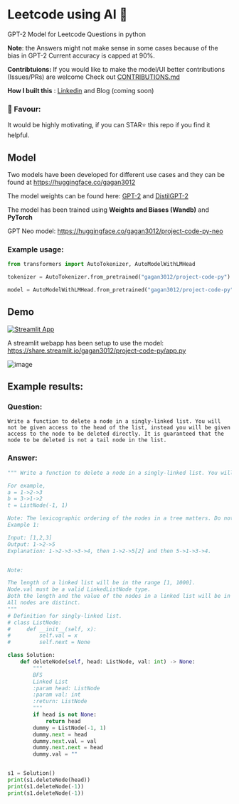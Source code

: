 # Leetcode using AI :robot:
GPT-2 Model for Leetcode Questions in python 

**Note**: the Answers might not make sense in some cases because of the bias in GPT-2 Current accuracy is capped at 90%. 

**Contribtuions:** If you would like to make the model/UI better contributions (Issues/PRs) are welcome Check out [CONTRIBUTIONS.md](https://github.com/gagan3012/project-code-py/blob/master/.github/CONTRIBUTIONS.md) 

**How I built this** : [Linkedin](https://www.linkedin.com/feed/update/urn:li:activity:6775934721827459072/) and Blog (coming soon)

### 📢 Favour:

It would be highly motivating, if you can STAR⭐ this repo if you find it helpful.

## Model

Two models have been developed for different use cases and they can be found at https://huggingface.co/gagan3012

The model weights can be found here: [GPT-2](https://huggingface.co/gagan3012/project-code-py) and [DistilGPT-2](https://huggingface.co/gagan3012/project-code-py-small)

The model has been trained using **Weights and Biases (Wandb)** and **PyTorch**

GPT Neo model: https://huggingface.co/gagan3012/project-code-py-neo

### Example usage:
```python
from transformers import AutoTokenizer, AutoModelWithLMHead

tokenizer = AutoTokenizer.from_pretrained("gagan3012/project-code-py")

model = AutoModelWithLMHead.from_pretrained("gagan3012/project-code-py")
```

## Demo
[![Streamlit App](https://static.streamlit.io/badges/streamlit_badge_black_white.svg)](https://share.streamlit.io/gagan3012/project-code-py/app.py)


A streamlit webapp has been setup to use the model: https://share.streamlit.io/gagan3012/project-code-py/app.py

![image](https://user-images.githubusercontent.com/49101362/110356042-e69e4780-804a-11eb-94c6-a47fa3cd66b3.png)


## Example results:

### Question:

```
Write a function to delete a node in a singly-linked list. You will not be given access to the head of the list, instead you will be given access to the node to be deleted directly. It is guaranteed that the node to be deleted is not a tail node in the list.
```

### Answer:

```python
""" Write a function to delete a node in a singly-linked list. You will not be given access to the head of the list, instead you will be given access to the node to be deleted directly. It is guaranteed that the node to be deleted is not a tail node in the list.

For example,
a = 1->2->3
b = 3->1->2
t = ListNode(-1, 1)

Note: The lexicographic ordering of the nodes in a tree matters. Do not assign values to nodes in a tree.
Example 1:

Input: [1,2,3]
Output: 1->2->5
Explanation: 1->2->3->3->4, then 1->2->5[2] and then 5->1->3->4.


Note:

The length of a linked list will be in the range [1, 1000].
Node.val must be a valid LinkedListNode type.
Both the length and the value of the nodes in a linked list will be in the range [-1000, 1000].
All nodes are distinct.
"""
# Definition for singly-linked list.
# class ListNode:
#     def __init__(self, x):
#         self.val = x
#         self.next = None

class Solution:
    def deleteNode(self, head: ListNode, val: int) -> None:
        """
        BFS
        Linked List
        :param head: ListNode
        :param val: int
        :return: ListNode
        """
        if head is not None:
            return head
        dummy = ListNode(-1, 1)
        dummy.next = head
        dummy.next.val = val
        dummy.next.next = head
        dummy.val = ""


s1 = Solution()
print(s1.deleteNode(head))
print(s1.deleteNode(-1))
print(s1.deleteNode(-1))

   ```
